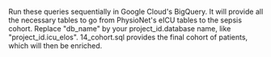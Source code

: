 Run these queries sequentially in Google Cloud's BigQuery.
It will provide all the necessary tables to go from PhysioNet's eICU tables to the sepsis cohort.
Replace "db_name" by your project_id.database name, like "project_id.icu_elos".
14_cohort.sql provides the final cohort of patients, which will then be enriched.